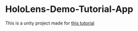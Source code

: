 # HoloLens-Demo-Tutorial-App

This is a unity project made for [this tutorial](https://haimbendanan.wixsite.com/blog/single-post/2017/06/24/Getting-started-with-HoloLens)
